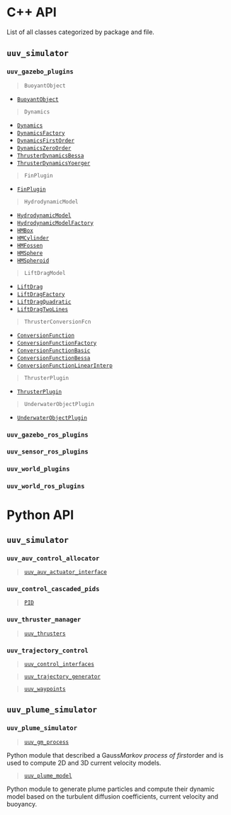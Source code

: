 # C++ API

List of all classes categorized by package and file.

## `uuv_simulator`

### `uuv_gazebo_plugins`

> `BuoyantObject`

* [`BuoyantObject`](packages/uuv_simulator/docs/api/gazebo::BuoyantObject.md)  

> `Dynamics`

* [`Dynamics`](packages/uuv_simulator/docs/api/gazebo::Dynamics.md)
* [`DynamicsFactory`](packages/uuv_simulator/docs/api/gazebo::DynamicsFactory.md)
* [`DynamicsFirstOrder`](packages/uuv_simulator/docs/api/gazebo::DynamicsFirstOrder.md)
* [`DynamicsZeroOrder`](packages/uuv_simulator/docs/api/gazebo::DynamicsZeroOrder.md)
* [`ThrusterDynamicsBessa`](packages/uuv_simulator/docs/api/gazebo::ThrusterDynamicsBessa.md)
* [`ThrusterDynamicsYoerger`](packages/uuv_simulator/docs/api/gazebo::ThrusterDynamicsYoerger.md)

> `FinPlugin`

* [`FinPlugin`](packages/uuv_simulator/docs/api/gazebo::FinPlugin.md)

> `HydrodynamicModel`

* [`HydrodynamicModel`](packages/uuv_simulator/docs/api/gazebo::HydrodynamicModel.md)
* [`HydrodynamicModelFactory`](packages/uuv_simulator/docs/api/gazebo::HydrodynamicModelFactory.md)
* [`HMBox`](packages/uuv_simulator/docs/api/gazebo::HMBox.md)
* [`HMCylinder`](packages/uuv_simulator/docs/api/gazebo::HMCylinder.md)
* [`HMFossen`](packages/uuv_simulator/docs/api/gazebo::HMFossen.md)
* [`HMSphere`](packages/uuv_simulator/docs/api/gazebo::HMSphere.md)
* [`HMSpheroid`](packages/uuv_simulator/docs/api/gazebo::HMSpheroid.md)

> `LiftDragModel`

* [`LiftDrag`](packages/uuv_simulator/docs/api/gazebo::LiftDrag.md)
* [`LiftDragFactory`](packages/uuv_simulator/docs/api/gazebo::LiftDragFactory.md)
* [`LiftDragQuadratic`](packages/uuv_simulator/docs/api/gazebo::LiftDragQuadratic.md)
* [`LiftDragTwoLines`](packages/uuv_simulator/docs/api/gazebo::LiftDragTwoLines.md)
  
> `ThrusterConversionFcn`

* [`ConversionFunction`](packages/uuv_simulator/docs/api/gazebo::ConversionFunction.md)
* [`ConversionFunctionFactory`](packages/uuv_simulator/docs/api/gazebo::ConversionFunctionFactory.md)
* [`ConversionFunctionBasic`](packages/uuv_simulator/docs/api/gazebo::ConversionFunctionBasic.md)
* [`ConversionFunctionBessa`](packages/uuv_simulator/docs/api/gazebo::ConversionFunctionBessa.md)
* [`ConversionFunctionLinearInterp`](packages/uuv_simulator/docs/api/gazebo::ConversionFunctionLinearInterp.md)

> `ThrusterPlugin`

* [`ThrusterPlugin`](packages/uuv_simulator/docs/api/gazebo::ThrusterPlugin.md)

> `UnderwaterObjectPlugin`

* [`UnderwaterObjectPlugin`](packages/uuv_simulator/docs/api/gazebo::UnderwaterObjectPlugin.md)

### `uuv_gazebo_ros_plugins`

### `uuv_sensor_ros_plugins`

### `uuv_world_plugins`

### `uuv_world_ros_plugins`

# Python API

## `uuv_simulator`

### `uuv_auv_control_allocator`

> [`uuv_auv_actuator_interface`](packages/uuv_simulator/docs/python_api/uuv_auv_actuator_interface.md)

### `uuv_control_cascaded_pids`

> [`PID`](packages/uuv_simulator/docs/python_api/PID.md)

### `uuv_thruster_manager`

> [`uuv_thrusters`](packages/uuv_simulator/docs/python_api/uuv_thrusters.md)

### `uuv_trajectory_control`

> [`uuv_control_interfaces`](packages/uuv_simulator/docs/python_api/uuv_control_interfaces.md)

> [`uuv_trajectory_generator`](packages/uuv_simulator/docs/python_api/uuv_trajectory_generator.md)

> [`uuv_waypoints`](packages/uuv_simulator/docs/python_api/uuv_waypoints.md)


## `uuv_plume_simulator`

### `uuv_plume_simulator`

> [`uuv_gm_process`](packages/uuv_plume_simulator/docs/python_api/uuv_gm_process.md)

Python module that described a Gauss*Markov process of first*order and is used to compute 2D and 3D current velocity models.

> [`uuv_plume_model`](packages/uuv_plume_simulator/docs/python_api/uuv_plume_model.md)

Python module to generate plume particles and compute their dynamic model based on the turbulent diffusion coefficients, current velocity and buoyancy.